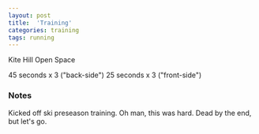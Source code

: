 ```yaml
---
layout: post
title:  'Training'
categories: training
tags: running
---
```


Kite Hill Open Space

45 seconds x 3 ("back-side")
25 seconds x 3 ("front-side")

### Notes

Kicked off ski preseason training. Oh man, this was hard. Dead by the end, but let's go.
